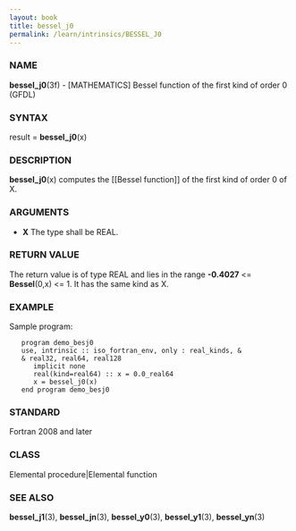 ```yaml
---
layout: book
title: bessel_j0
permalink: /learn/intrinsics/BESSEL_J0
---
```

### NAME

**bessel\_j0**(3f) - \[MATHEMATICS\] Bessel function of the first kind of order 0
(GFDL)

### SYNTAX

result = **bessel\_j0**(x)

### DESCRIPTION

**bessel\_j0**(x) computes the \[\[Bessel function\]\] of the first kind
of order 0 of X.

### ARGUMENTS

  - **X**
    The type shall be REAL.

### RETURN VALUE

The return value is of type REAL and lies in the range **-0.4027** \<=
**Bessel**(0,x) \<= 1. It has the same kind as X.

### EXAMPLE

Sample program:

```
   program demo_besj0
   use, intrinsic :: iso_fortran_env, only : real_kinds, &
   & real32, real64, real128
      implicit none
      real(kind=real64) :: x = 0.0_real64
      x = bessel_j0(x)
   end program demo_besj0
```

### STANDARD

Fortran 2008 and later

### CLASS

Elemental procedure\|Elemental function

### SEE ALSO

**bessel\_j1**(3), **bessel\_jn**(3), **bessel\_y0**(3),
**bessel\_y1**(3), **bessel\_yn**(3)
